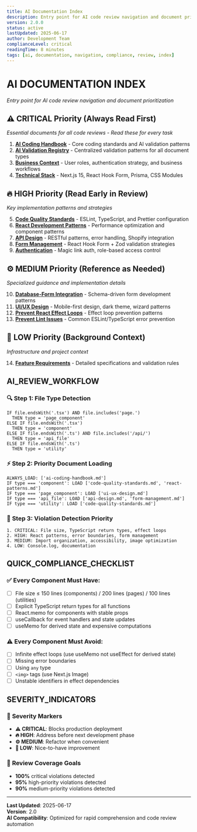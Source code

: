 ```yaml
---
title: AI Documentation Index
description: Entry point for AI code review navigation and document prioritization
version: 2.0.0
status: active
lastUpdated: 2025-06-17
author: Development Team
complianceLevel: critical
readingTime: 8 minutes
tags: [ai, documentation, navigation, compliance, review, index]
---
```


# AI DOCUMENTATION INDEX
*Entry point for AI code review navigation and document prioritization*

<!-- AI_NAVIGATION
Reading Priority: 1 (Critical - First document to read)
Primary Focus: Navigation structure for all AI documentation and review workflows
Key Compliance Points:
- Document prioritization framework (lines 35-55)
- Context-dependent document selection (lines 57-75)
- AI review workflow steps (lines 77-95)
Critical Cross-references:
- AI Coding Handbook (ai-coding-handbook.md): Core coding standards and AI validation patterns
- AI Validation Registry (ai-validation-registry.md): Centralized validation patterns for all document types
- Business Context (../../project/business-context.md): User roles, authentication strategy, and business workflows
- Technical Stack (../../project/technical-stack.md): Next.js 15, React Hook Form, Prisma, CSS Modules
- Code Quality Standards (../../guides/code-quality-standards.md): ESLint, TypeScript, and Prettier configuration
- React Development Patterns (../../guides/react-patterns.md): Performance optimization and component patterns
Anti-patterns:
- Bypassing the document priority order
- Ignoring file type detection workflow
- Missing cross-references between related documents
Additional Context: This is the central hub for AI navigation through all documentation
Decision Framework: How to determine which documents to reference based on file type and context
-->

<!-- AI_SUMMARY
This document serves as the central navigation hub for AI-based code review with these key elements:

• Document Priority Framework: Four-tier stratified system (CRITICAL, HIGH, MEDIUM, LOW) based on importance and frequency of use
• Context-Sensitive Navigation: File type detection workflow with specific document loading paths for components, pages, utilities, and API files
• Review Workflow: Three-step process for file analysis (file type detection, priority document loading, violation detection)
• Compliance Checklist: Definitive list of required patterns (file size limits, TypeScript typing, React optimization patterns)

This index document is the first entry point for all AI interaction with the codebase documentation system and defines the pathways to access all other relevant documents based on context.
-->

## ⚠️ CRITICAL Priority (Always Read First)
*Essential documents for all code reviews - Read these for every task*

1. **[AI Coding Handbook](ai-coding-handbook.md)** - Core coding standards and AI validation patterns
2. **[AI Validation Registry](ai-validation-registry.md)** - Centralized validation patterns for all document types
3. **[Business Context](../../project/business-context.md)** - User roles, authentication strategy, and business workflows
4. **[Technical Stack](../../project/technical-stack.md)** - Next.js 15, React Hook Form, Prisma, CSS Modules

## 🔥 HIGH Priority (Read Early in Review)
*Key implementation patterns and strategies*

5. **[Code Quality Standards](../../guides/code-quality-standards.md)** - ESLint, TypeScript, and Prettier configuration
6. **[React Development Patterns](../../guides/react-patterns.md)** - Performance optimization and component patterns
7. **[API Design](../../concerns/api-design.md)** - RESTful patterns, error handling, Shopify integration
8. **[Form Management](../../concerns/form-management.md)** - React Hook Form + Zod validation strategies
9. **[Authentication](../../concerns/authentication.md)** - Magic link auth, role-based access control

## ⚙️ MEDIUM Priority (Reference as Needed)
*Specialized guidance and implementation details*

10. **[Database-Form Integration](../../guides/database-form-integration.md)** - Schema-driven form development patterns
11. **[UI/UX Design](../../project/ui-ux-design.md)** - Mobile-first design, dark theme, wizard patterns
12. **[Prevent React Effect Loops](../../pitfalls/prevent-react-effect-loops.md)** - Effect loop prevention patterns
13. **[Prevent Lint Issues](../../pitfalls/prevent-lint-issues.md)** - Common ESLint/TypeScript error prevention

## 📝 LOW Priority (Background Context)
*Infrastructure and project context*

14. **[Feature Requirements](../../project/feature-requirements.md)** - Detailed specifications and validation rules

## AI_REVIEW_WORKFLOW

### 🔍 **Step 1: File Type Detection**
```
IF file.endsWith('.tsx') AND file.includes('page.') 
  THEN type = 'page_component'
ELSE IF file.endsWith('.tsx') 
  THEN type = 'component'
ELSE IF file.endsWith('.ts') AND file.includes('/api/')
  THEN type = 'api_file'
ELSE IF file.endsWith('.ts')
  THEN type = 'utility'
```

### ⚡ **Step 2: Priority Document Loading**
```
ALWAYS_LOAD: ['ai-coding-handbook.md']
IF type === 'component': LOAD ['code-quality-standards.md', 'react-patterns.md']
IF type === 'page_component': LOAD ['ui-ux-design.md']
IF type === 'api_file': LOAD ['api-design.md', 'form-management.md']
IF type === 'utility': LOAD ['code-quality-standards.md']
```

### 🎯 **Step 3: Violation Detection Priority**
```
1. CRITICAL: File size, TypeScript return types, effect loops
2. HIGH: React patterns, error boundaries, form management
3. MEDIUM: Import organization, accessibility, image optimization
4. LOW: Console.log, documentation
```

## QUICK_COMPLIANCE_CHECKLIST

### ✅ **Every Component Must Have:**
- [ ] File size ≤ 150 lines (components) / 200 lines (pages) / 100 lines (utilities)
- [ ] Explicit TypeScript return types for all functions
- [ ] React.memo for components with stable props
- [ ] useCallback for event handlers and state updates
- [ ] useMemo for derived state and expensive computations

### ⚠️ **Every Component Must Avoid:**
- [ ] Infinite effect loops (use useMemo not useEffect for derived state)
- [ ] Missing error boundaries
- [ ] Using `any` type
- [ ] `<img>` tags (use Next.js Image)
- [ ] Unstable identifiers in effect dependencies

## SEVERITY_INDICATORS

### 🚨 **Severity Markers**
- **⚠️ CRITICAL**: Blocks production deployment
- **🔥 HIGH**: Address before next development phase  
- **⚙️ MEDIUM**: Refactor when convenient
- **📝 LOW**: Nice-to-have improvement

### 🎯 **Review Coverage Goals**
- **100%** critical violations detected
- **95%** high-priority violations detected  
- **90%** medium-priority violations detected

---

**Last Updated**: 2025-06-17  
**Version**: 2.0  
**AI Compatibility**: Optimized for rapid comprehension and code review automation
